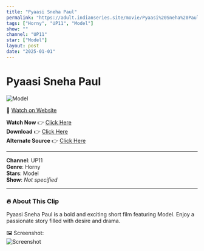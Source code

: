 ```yaml
---
title: "Pyaasi Sneha Paul"
permalink: "https://adult.indianseries.site/movie/Pyaasi%20Sneha%20Paul"
tags: ["Horny", "UP11", "Model"]
show: ""
channel: "UP11"
star: ["Model"]
layout: post
date: "2025-01-01"
---
```


# Pyaasi Sneha Paul

![Model](https://shorts.desisins.com/wp-content/uploads/2024/04/Sneha-Paul-Horny-DesiSins.com_.jpg)

🔗 [Watch on Website](https://adult.indianseries.site/movie/Pyaasi%20Sneha%20Paul)

**Watch Now** 👉 [Click Here](https://adult.indianseries.site/movie/Pyaasi%20Sneha%20Paul)  
**Download** 👉 [Click Here](https://adult.indianseries.site/movie/Pyaasi%20Sneha%20Paul)  
**Alternate Source** 👉 [Click Here](https://adult.indianseries.site/movie/Pyaasi%20Sneha%20Paul)

---

**Channel**: UP11  
**Genre**: Horny  
**Stars**: Model  
**Show**: *Not specified*

---

### 🔥 About This Clip

Pyaasi Sneha Paul is a bold and exciting short film featuring Model. Enjoy a passionate story filled with desire and drama.
 
🖼️ Screenshot:  
![Screenshot](https://shorts.desisins.com/wp-content/uploads/2024/04/Sneha-Paul-Horny-DesiSins.com_.jpg)
